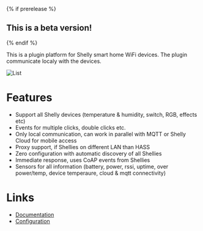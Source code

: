 {% if prerelease %}
## This is a beta version!
{% endif %}

This is a plugin platform for Shelly smart home WiFi devices. The plugin communicate localy with the devices.

![List](https://raw.githubusercontent.com/StyraHem/ShellyForHASS/master/images/intro.png)

# Features
- Support all Shelly devices (temperature & humidity, switch, RGB, effects etc)
- Events for multiple clicks, double clicks etc.
- Only local communication, can work in parallel with MQTT or Shelly Cloud for mobile access
- Proxy support, if Shellies on different LAN than HASS
- Zero configuration with automatic discovery of all Shellies
- Immediate response, uses CoAP events from Shellies
- Sensors for all information (battery, power, rssi, uptime, over power/temp, device temperaure, cloud & mqtt connectivity)

# Links
- [Documentation](https://github.com/StyraHem/ShellyForHASS/blob/master/README.md)
- [Configuration](https://github.com/StyraHem/ShellyForHASS/blob/master/README.md#configure)
